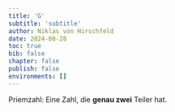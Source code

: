 ```yaml
---
title: 'G'
subtitle: 'subtitle'
author: Niklas von Hirschfeld
date: 2024-08-28
toc: true
bib: false
chapter: false
publish: false
environments: []
---
```



Priemzahl: Eine Zahl, die **genau zwei** Teiler hat.
